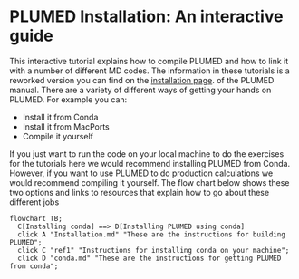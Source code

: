 #  PLUMED Installation: An interactive guide

This interactive tutorial explains how to compile PLUMED and how to link it with a number of different MD codes.
The information in these tutorials is a reworked version you can find on the [installation page](https://www.plumed.org/doc-master/user-doc/html/_installation.html).
of the PLUMED manual.  There are a variety of different ways of getting your hands on PLUMED.  For example you can:

* Install it from Conda
* Install it from MacPorts
* Compile it yourself

If you just want to run the code on your local machine to do the exercises for the tutorials here we would recommend installing 
PLUMED from Conda. However, if you want to use PLUMED to do production calculations we would recommend compiling 
it yourself.  The flow chart below shows these two options and links to resources that explain how to go about these different jobs

```mermaid
flowchart TB;
  C[Installing conda] ==> D[Installing PLUMED using conda]
  click A "Installation.md" "These are the instructions for building PLUMED";
  click C "ref1" "Instructions for installing conda on your machine";
  click D "conda.md" "These are the instructions for getting PLUMED from conda";
```
